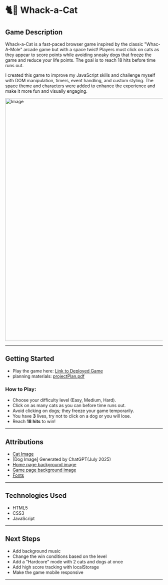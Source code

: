 # 🐈🚀 Whack-a-Cat

## Game Description

Whack-a-Cat is a fast-paced browser game inspired by the classic "Whac-A-Mole" arcade game but with a space twist! Players must click on cats as they appear to score points while avoiding sneaky dogs that freeze the game and reduce your life points. The goal is to reach 18 hits before time runs out.

I created this game to improve my JavaScript skills and challenge myself with DOM manipulation, timers, event handling, and custom styling. The space theme and characters were added to enhance the experience and make it more fun and visually engaging.

<img width="1126" height="775" alt="Image" src="https://github.com/user-attachments/assets/439a7b8d-5c19-42b6-ad18-aaca815b4bf7" />

---

##  Getting Started

- Play the game here: [Link to Deployed Game](https://mrymsharaf.github.io/whack-a-cat/)
- planning materials: [projectPlan.pdf](https://github.com/user-attachments/files/21255249/projectPlan.pdf)
  
### How to Play:
- Choose your difficulty level (Easy, Medium, Hard).
- Click on as many cats as you can before time runs out.
- Avoid clicking on dogs; they freeze your game temporarily.
- You have **3** lives, try not to click on a dog or you will lose.
- Reach **18 hits** to win!

---

##  Attributions

- [Cat Image](https://www.redbubble.com/i/sticker/Space-Cat-in-Space-by-muraticum/64301286.EJUG5)
- [Dog Image] Generated by ChatGPT(July 2025)
- [Home page background image](https://x.com/Nautillo1/status/1319984053517508608)
- [Game page background image](https://x.com/Nautillo1/status/1319984053517508608)
- [Fonts](https://fonts.google.com/specimen/Press+Start+2P)

---

##  Technologies Used

- HTML5
- CSS3
- JavaScript 


---

##  Next Steps

-  Add background music
-  Change the win conditions based on the level
-  Add a "Hardcore" mode with 2 cats and dogs at once
-  Add high score tracking with localStorage
-  Make the game mobile responsive

---
